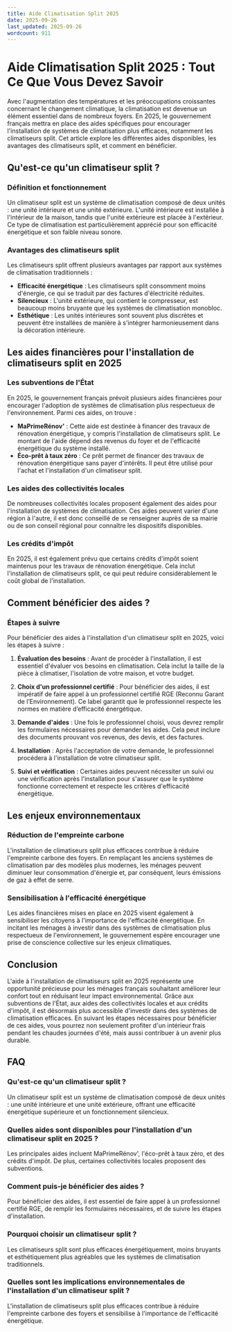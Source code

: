 ```yaml
---
title: Aide Climatisation Split 2025
date: 2025-09-26
last_updated: 2025-09-26
wordcount: 911
---
```


# Aide Climatisation Split 2025 : Tout Ce Que Vous Devez Savoir

Avec l'augmentation des températures et les préoccupations croissantes concernant le changement climatique, la climatisation est devenue un élément essentiel dans de nombreux foyers. En 2025, le gouvernement français mettra en place des aides spécifiques pour encourager l'installation de systèmes de climatisation plus efficaces, notamment les climatiseurs split. Cet article explore les différentes aides disponibles, les avantages des climatiseurs split, et comment en bénéficier.

## Qu'est-ce qu'un climatiseur split ?

### Définition et fonctionnement

Un climatiseur split est un système de climatisation composé de deux unités : une unité intérieure et une unité extérieure. L'unité intérieure est installée à l'intérieur de la maison, tandis que l'unité extérieure est placée à l'extérieur. Ce type de climatisation est particulièrement apprécié pour son efficacité énergétique et son faible niveau sonore.

### Avantages des climatiseurs split

Les climatiseurs split offrent plusieurs avantages par rapport aux systèmes de climatisation traditionnels :

- **Efficacité énergétique** : Les climatiseurs split consomment moins d'énergie, ce qui se traduit par des factures d'électricité réduites.
- **Silencieux** : L'unité extérieure, qui contient le compresseur, est beaucoup moins bruyante que les systèmes de climatisation monobloc.
- **Esthétique** : Les unités intérieures sont souvent plus discrètes et peuvent être installées de manière à s'intégrer harmonieusement dans la décoration intérieure.

## Les aides financières pour l'installation de climatiseurs split en 2025

### Les subventions de l'État

En 2025, le gouvernement français prévoit plusieurs aides financières pour encourager l'adoption de systèmes de climatisation plus respectueux de l'environnement. Parmi ces aides, on trouve :

- **MaPrimeRénov'** : Cette aide est destinée à financer des travaux de rénovation énergétique, y compris l'installation de climatiseurs split. Le montant de l'aide dépend des revenus du foyer et de l'efficacité énergétique du système installé.
- **Éco-prêt à taux zéro** : Ce prêt permet de financer des travaux de rénovation énergétique sans payer d'intérêts. Il peut être utilisé pour l'achat et l'installation d'un climatiseur split.

### Les aides des collectivités locales

De nombreuses collectivités locales proposent également des aides pour l'installation de systèmes de climatisation. Ces aides peuvent varier d'une région à l'autre, il est donc conseillé de se renseigner auprès de sa mairie ou de son conseil régional pour connaître les dispositifs disponibles.

### Les crédits d'impôt

En 2025, il est également prévu que certains crédits d'impôt soient maintenus pour les travaux de rénovation énergétique. Cela inclut l'installation de climatiseurs split, ce qui peut réduire considérablement le coût global de l'installation.

## Comment bénéficier des aides ?

### Étapes à suivre

Pour bénéficier des aides à l'installation d'un climatiseur split en 2025, voici les étapes à suivre :

1. **Évaluation des besoins** : Avant de procéder à l'installation, il est essentiel d'évaluer vos besoins en climatisation. Cela inclut la taille de la pièce à climatiser, l'isolation de votre maison, et votre budget.
   
2. **Choix d'un professionnel certifié** : Pour bénéficier des aides, il est impératif de faire appel à un professionnel certifié RGE (Reconnu Garant de l’Environnement). Ce label garantit que le professionnel respecte les normes en matière d’efficacité énergétique.

3. **Demande d'aides** : Une fois le professionnel choisi, vous devrez remplir les formulaires nécessaires pour demander les aides. Cela peut inclure des documents prouvant vos revenus, des devis, et des factures.

4. **Installation** : Après l'acceptation de votre demande, le professionnel procédera à l'installation de votre climatiseur split.

5. **Suivi et vérification** : Certaines aides peuvent nécessiter un suivi ou une vérification après l'installation pour s'assurer que le système fonctionne correctement et respecte les critères d'efficacité énergétique.

## Les enjeux environnementaux

### Réduction de l'empreinte carbone

L'installation de climatiseurs split plus efficaces contribue à réduire l'empreinte carbone des foyers. En remplaçant les anciens systèmes de climatisation par des modèles plus modernes, les ménages peuvent diminuer leur consommation d'énergie et, par conséquent, leurs émissions de gaz à effet de serre.

### Sensibilisation à l'efficacité énergétique

Les aides financières mises en place en 2025 visent également à sensibiliser les citoyens à l'importance de l'efficacité énergétique. En incitant les ménages à investir dans des systèmes de climatisation plus respectueux de l'environnement, le gouvernement espère encourager une prise de conscience collective sur les enjeux climatiques.

## Conclusion

L'aide à l'installation de climatiseurs split en 2025 représente une opportunité précieuse pour les ménages français souhaitant améliorer leur confort tout en réduisant leur impact environnemental. Grâce aux subventions de l'État, aux aides des collectivités locales et aux crédits d'impôt, il est désormais plus accessible d'investir dans des systèmes de climatisation efficaces. En suivant les étapes nécessaires pour bénéficier de ces aides, vous pourrez non seulement profiter d'un intérieur frais pendant les chaudes journées d'été, mais aussi contribuer à un avenir plus durable.

## FAQ

### Qu'est-ce qu'un climatiseur split ?

Un climatiseur split est un système de climatisation composé de deux unités : une unité intérieure et une unité extérieure, offrant une efficacité énergétique supérieure et un fonctionnement silencieux.

### Quelles aides sont disponibles pour l'installation d'un climatiseur split en 2025 ?

Les principales aides incluent MaPrimeRénov', l'éco-prêt à taux zéro, et des crédits d'impôt. De plus, certaines collectivités locales proposent des subventions.

### Comment puis-je bénéficier des aides ?

Pour bénéficier des aides, il est essentiel de faire appel à un professionnel certifié RGE, de remplir les formulaires nécessaires, et de suivre les étapes d'installation.

### Pourquoi choisir un climatiseur split ?

Les climatiseurs split sont plus efficaces énergétiquement, moins bruyants et esthétiquement plus agréables que les systèmes de climatisation traditionnels.

### Quelles sont les implications environnementales de l'installation d'un climatiseur split ?

L'installation de climatiseurs split plus efficaces contribue à réduire l'empreinte carbone des foyers et sensibilise à l'importance de l'efficacité énergétique.